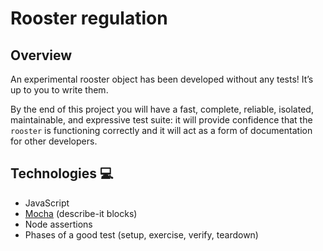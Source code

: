 # Rooster regulation

## Overview 
An experimental rooster object has been developed without any tests! It’s up to you to write them.

By the end of this project you will have a fast, complete, reliable, isolated, maintainable, and expressive test suite: it will provide confidence that the `rooster` is functioning correctly and it will act as a form of documentation for other developers.

## Technologies 💻
+ JavaScript
+ [Mocha](https://mochajs.org/) (describe-it blocks)
+ Node assertions
+ Phases of a good test (setup, exercise, verify, teardown)
